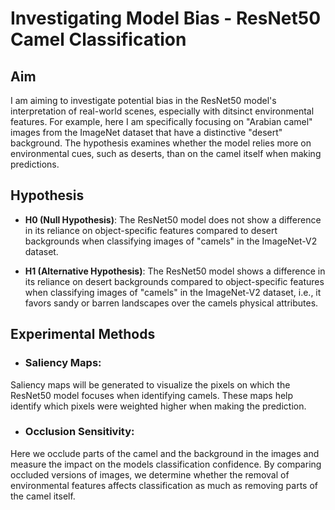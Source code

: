 # Investigating Model Bias - ResNet50 Camel Classification

## **Aim**
I am aiming to investigate potential bias in the ResNet50 model's interpretation of real-world scenes, especially with ditsinct environmental features. For example, here I am specifically focusing on "Arabian camel" images from the ImageNet dataset that have a distinctive "desert" background. The hypothesis examines whether the model relies more on environmental cues, such as deserts, than on the camel itself when making predictions.

## **Hypothesis**
- **H0 (Null Hypothesis)**: The ResNet50 model does not show a difference in its reliance on object-specific features compared to desert backgrounds when classifying images of "camels" in the ImageNet-V2 dataset.

- **H1 (Alternative Hypothesis)**: The ResNet50 model shows a difference in its reliance on desert backgrounds compared to object-specific features when classifying images of "camels" in the ImageNet-V2 dataset, i.e., it favors sandy or barren landscapes over the camels physical attributes.


## **Experimental Methods**
- ### Saliency Maps:
Saliency maps will be generated to visualize the pixels on which the ResNet50 model focuses when identifying camels. These maps help identify which pixels were weighted higher when making the prediction.

- ### Occlusion Sensitivity:
Here we occlude parts of the camel and the background in the images and measure the impact on the models classification confidence. By comparing occluded versions of images, we determine whether the removal of environmental features affects classification as much as removing parts of the camel itself.